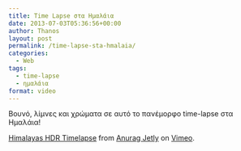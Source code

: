 ```yaml
---
title: Time Lapse στα Ημαλάια
date: 2013-07-03T05:36:56+00:00
author: Thanos
layout: post
permalink: /time-lapse-sta-hmalaia/
categories:
  - Web
tags:
  - time-lapse
  - ημαλάια
format: video
---
```

Βουνό, λίμνες και χρώματα σε αυτό το πανέμορφο time-lapse στα Ημαλάια!  


[Himalayas HDR Timelapse](http://vimeo.com/59286998) from [Anurag Jetly](http://vimeo.com/anuragjetly) on [Vimeo](http://vimeo.com).